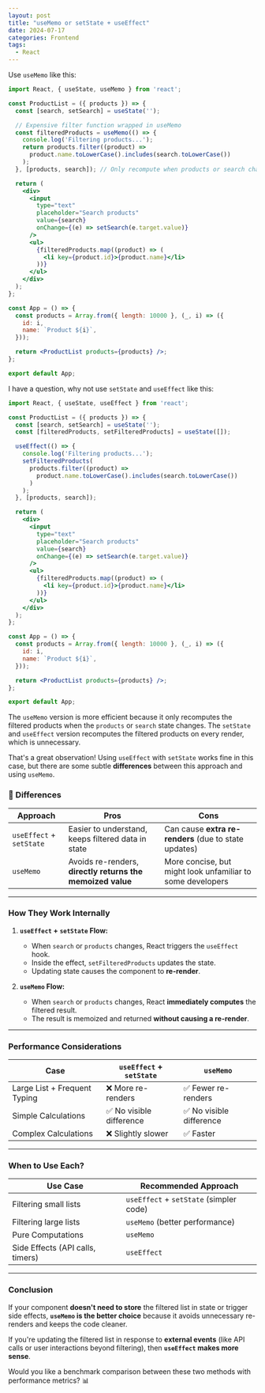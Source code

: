 ```yaml
---
layout: post
title: "useMemo or setState + useEffect"
date: 2024-07-17
categories: Frontend
tags:
  - React
---
```


Use `useMemo` like this:

```jsx
import React, { useState, useMemo } from 'react';

const ProductList = ({ products }) => {
  const [search, setSearch] = useState('');

  // Expensive filter function wrapped in useMemo
  const filteredProducts = useMemo(() => {
    console.log('Filtering products...');
    return products.filter((product) =>
      product.name.toLowerCase().includes(search.toLowerCase())
    );
  }, [products, search]); // Only recompute when products or search changes

  return (
    <div>
      <input
        type="text"
        placeholder="Search products"
        value={search}
        onChange={(e) => setSearch(e.target.value)}
      />
      <ul>
        {filteredProducts.map((product) => (
          <li key={product.id}>{product.name}</li>
        ))}
      </ul>
    </div>
  );
};

const App = () => {
  const products = Array.from({ length: 10000 }, (_, i) => ({
    id: i,
    name: `Product ${i}`,
  }));

  return <ProductList products={products} />;
};

export default App;
```

I have a question, why not use `setState` and `useEffect` like this:

```jsx
import React, { useState, useEffect } from 'react';

const ProductList = ({ products }) => {
  const [search, setSearch] = useState('');
  const [filteredProducts, setFilteredProducts] = useState([]);

  useEffect(() => {
    console.log('Filtering products...');
    setFilteredProducts(
      products.filter((product) =>
        product.name.toLowerCase().includes(search.toLowerCase())
      )
    );
  }, [products, search]);

  return (
    <div>
      <input
        type="text"
        placeholder="Search products"
        value={search}
        onChange={(e) => setSearch(e.target.value)}
      />
      <ul>
        {filteredProducts.map((product) => (
          <li key={product.id}>{product.name}</li>
        ))}
      </ul>
    </div>
  );
};

const App = () => {
  const products = Array.from({ length: 10000 }, (_, i) => ({
    id: i,
    name: `Product ${i}`,
  }));

  return <ProductList products={products} />;
};

export default App;
```

The `useMemo` version is more efficient because it only recomputes the filtered products when the `products` or `search` state changes. The `setState` and `useEffect` version recomputes the filtered products on every render, which is unnecessary.

That's a great observation! Using `useEffect` with `setState` works fine in this case, but there are some subtle **differences** between this approach and using `useMemo`.

### 🔑 Differences
| Approach              | Pros                         | Cons                         |
|---------------------|-----------------------------|-----------------------------|
| `useEffect` + `setState` | Easier to understand, keeps filtered data in state | Can cause **extra re-renders** (due to state updates) |
| `useMemo`           | Avoids re-renders, **directly returns the memoized value** | More concise, but might look unfamiliar to some developers |

---

### How They Work Internally
1. **`useEffect` + `setState` Flow:**
   - When `search` or `products` changes, React triggers the `useEffect` hook.
   - Inside the effect, `setFilteredProducts` updates the state.
   - Updating state causes the component to **re-render**.

2. **`useMemo` Flow:**
   - When `search` or `products` changes, React **immediately computes** the filtered result.
   - The result is memoized and returned **without causing a re-render**.

---

### Performance Considerations
| Case                  | `useEffect` + `setState` | `useMemo` |
|---------------------|-----------------------------|----------|
| Large List + Frequent Typing | ❌ More re-renders | ✅ Fewer re-renders |
| Simple Calculations    | ✅ No visible difference | ✅ No visible difference |
| Complex Calculations   | ❌ Slightly slower        | ✅ Faster |

---

### When to Use Each?
| Use Case               | Recommended Approach |
|-----------------------|---------------------|
| Filtering small lists  | `useEffect` + `setState` (simpler code) |
| Filtering large lists  | `useMemo` (better performance) |
| Pure Computations      | `useMemo` |
| Side Effects (API calls, timers) | `useEffect` |

---

### Conclusion
If your component **doesn't need to store** the filtered list in state or trigger side effects, **`useMemo` is the better choice** because it avoids unnecessary re-renders and keeps the code cleaner.

If you're updating the filtered list in response to **external events** (like API calls or user interactions beyond filtering), then **`useEffect` makes more sense**.

Would you like a benchmark comparison between these two methods with performance metrics? 📊



